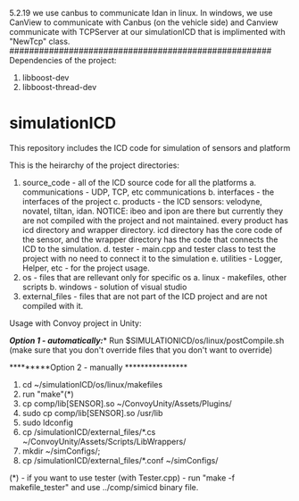 5.2.19
we use canbus to communicate Idan in linux. In windows, we use CanView to communicate with Canbus (on the vehicle side) and Canview communicate with TCPServer at our simulationICD that is implimented with "NewTcp" class.
#####################################################
Dependencies of the project:
1. libboost-dev
2. libboost-thread-dev

# simulationICD
This repository includes the ICD code for simulation of sensors and platform

This is the heirarchy of the project directories:
1. source_code - all of the ICD source code for all the platforms
    a. communications - UDP, TCP, etc communications
    b. interfaces - the interfaces of the project
    c. products - the ICD sensors: velodyne, novatel, tiltan, idan. NOTICE: ibeo and ipon are there but currently they are not compiled with the           project and not maintained.
        every product has icd directory and wrapper directory. icd directory has the core code of the sensor, and the wrapper directory has the code that connects the ICD to the simulation.
    d. tester - main.cpp and tester class to test the project with no need to connect it to the simulation
    e. utilities - Logger, Helper, etc - for the project usage.
2. os - files that are rellevant only for specific os
    a. linux - makefiles, other scripts
    b. windows - solution of visual studio
3. external_files - files that are not part of the ICD project and are not compiled with it.

Usage with Convoy project in Unity:

*********Option 1 - automatically:**********
Run $SIMULATIONICD/os/linux/postCompile.sh (make sure that you don't override files that you don't want to override)

*********Option 2 - manually ****************
1. cd ~/simulationICD/os/linux/makefiles
2. run "make"(*)
3. cp comp/lib[SENSOR].so ~/ConvoyUnity/Assets/Plugins/
4. sudo cp comp/lib[SENSOR].so /usr/lib
5. sudo ldconfig
6. cp /simulationICD/external_files/*.cs ~/ConvoyUnity/Assets/Scripts/LibWrappers/
7. mkdir ~/simConfigs/;
8. cp /simulationICD/external_files/*.conf ~/simConfigs/

(*) - if you want to use tester (with Tester.cpp) - run "make -f makefile_tester" and use ../comp/simicd binary file.
